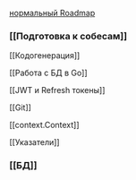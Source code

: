 
[нормальный Roadmap](https://miro.com/app/board/uXjVL5-pYYQ=/)


### [[Подготовка к собесам]]


[[Кодогенерация]]

[[Работа с БД в Go]]

[[JWT и Refresh токены]]

[[Git]]

[[context.Context]]

[[Указатели]]



### [[БД]]
